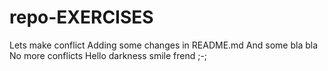 # repo-EXERCISES
Lets make conflict
Adding some changes in README.md
And some bla bla 
No more conflicts 
Hello darkness smile frend ;-;  